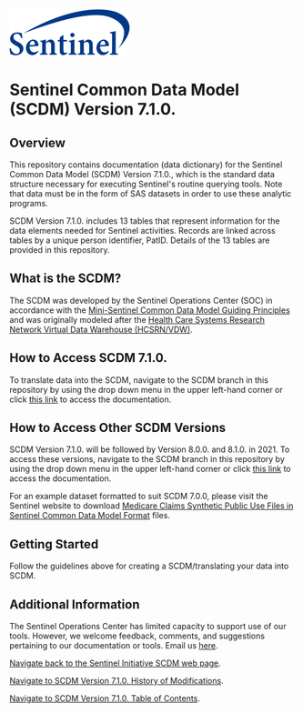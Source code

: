 ![alt text](resources/logo.png)

# Sentinel Common Data Model (SCDM) Version 7.1.0.

## Overview

This repository contains documentation (data dictionary) for the Sentinel Common Data Model (SCDM) Version 7.1.0., which is the standard data structure necessary for executing Sentinel's routine querying tools. Note that data must be in the form of SAS datasets in order to use these analytic programs.

SCDM Version 7.1.0. includes 13 tables that represent information for the data elements needed for Sentinel activities. Records are linked across tables by a unique person identifier, PatID. Details of the 13 tables are provided in this repository.

## What is the SCDM?

The SCDM was developed by the Sentinel Operations Center (SOC) in accordance with the [Mini-Sentinel Common Data Model Guiding Principles](https://www.sentinelinitiative.org/sites/default/files/data/distributed-database/Mini-Sentinel_CommonDataModel_GuidingPrinciples_v1.0_0.pdf) and was originally modeled after the [Health Care Systems Research Network Virtual Data Warehouse (HCSRN/VDW)](http://www.hcsrn.org/en/Tools%20&%20Materials/VDW/). 

## How to Access SCDM 7.1.0.

To translate data into the SCDM, navigate to the SCDM branch in this repository by using the drop down menu in the upper left-hand corner or click [this link](https://dev.sentinelsystem.org/projects/QA/repos/sentinel_common_data_model/browse?at=refs%2Fheads%2Fscdm) to access the documentation.


## How to Access Other SCDM Versions

SCDM Version 7.1.0. will be followed by Version 8.0.0. and 8.1.0. in 2021. To access these versions, navigate to the SCDM branch in this repository by using the drop down menu in the upper left-hand corner or click [this link](https://dev.sentinelsystem.org/projects/QA/repos/sentinel_common_data_model/browse?at=refs%2Fheads%2Fscdm) to access the documentation.

For an example dataset formatted to suit SCDM 7.0.0, please visit the Sentinel website to download [Medicare Claims Synthetic Public Use Files in Sentinel Common Data Model Format](https://www.sentinelinitiative.org/sentinel/surveillance-tools/software-toolkits/Medicare-SynPUFs-in-SCDM) files.


## Getting Started

Follow the guidelines above for creating a SCDM/translating your data into SCDM.

## Additional Information

The Sentinel Operations Center has limited capacity to support use of our tools. However, we welcome feedback, comments, and suggestions pertaining to our documentation or tools. Email us [here](mailto:info@sentinelsystem.org?subject=Git).

[Navigate back to the Sentinel Initiative SCDM web page](https://www.sentinelinitiative.org/sentinel/data/distributed-database-common-data-model/sentinel-common-data-model).

[Navigate to SCDM Version 7.1.0. History of Modifications](https://dev.sentinelsystem.org/projects/SCDM/repos/sentinel_common_data_model/browse/files/history-of-modifications.md).

[Navigate to SCDM Version 7.1.0. Table of Contents](https://dev.sentinelsystem.org/projects/SCDM/repos/sentinel_common_data_model/browse/files/atoc_scdm.md).


